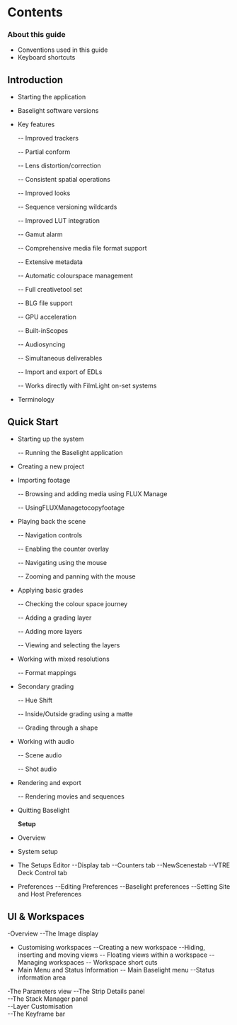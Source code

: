 # Contents



### About this guide

* Conventions used in this guide
* Keyboard shortcuts

## Introduction

* Starting the application 
* Baselight software versions 
* Key features 

  -- Improved trackers    

  -- Partial conform 

  -- Lens distortion/correction

  -- Consistent spatial operations

  -- Improved looks

  -- Sequence versioning wildcards

  -- Improved LUT integration

  -- Gamut alarm

  -- Comprehensive media file format support      

  -- Extensive metadata       

  -- Automatic colourspace management      

  -- Full creativetool set  

  -- BLG file support        

  -- GPU acceleration 

  -- Built-inScopes     

  -- Audiosyncing     

  -- Simultaneous deliverables 

  -- Import and export of EDLs    

  -- Works directly with FilmLight on-set systems

* Terminology

## Quick Start

* Starting up the system

  -- Running the Baselight application    

* Creating a new project
* Importing footage

  -- Browsing and adding media using FLUX Manage

  -- UsingFLUXManagetocopyfootage   

* Playing back the scene

  -- Navigation controls

  -- Enabling the counter overlay

  -- Navigating using the mouse

  -- Zooming and panning with the mouse   

* Applying basic grades

  -- Checking the colour space journey

  -- Adding a grading layer        

  -- Adding more layers 

  -- Viewing and selecting the layers    

* Working with mixed resolutions 

  -- Format mappings         

* Secondary grading 

  -- Hue Shift

  -- Inside/Outside grading using a matte

  -- Grading through a shape

* Working with audio 

  -- Scene audio

  -- Shot audio

* Rendering and export

  -- Rendering movies and sequences 

* Quitting Baselight

  **Setup**

* Overview 
* System setup
* The Setups Editor --Display tab --Counters tab --NewScenestab --VTRE Deck Control tab
* Preferences --Editing Preferences --Baselight preferences --Setting Site and Host Preferences

## UI & Workspaces

-Overview --The Image display

* Customising workspaces --Creating a new workspace --Hiding, inserting and moving views -- Floating views within a workspace --Managing workspaces -- Workspace short cuts
* Main Menu and Status Information -- Main Baselight menu --Status information area

-The Parameters view --The Strip Details panel  
--The Stack Manager panel  
--Layer Customisation  
--The Keyframe bar

